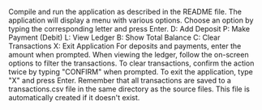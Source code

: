 Compile and run the application as described in the README file.
The application will display a menu with various options.
Choose an option by typing the corresponding letter and press Enter.
D: Add Deposit
P: Make Payment (Debit)
L: View Ledger
B: Show Total Balance
C: Clear Transactions
X: Exit Application
For deposits and payments, enter the amount when prompted.
When viewing the ledger, follow the on-screen options to filter the transactions.
To clear transactions, confirm the action twice by typing "CONFIRM" when prompted.
To exit the application, type "X" and press Enter.
Remember that all transactions are saved to a transactions.csv file in the same directory as the source files. This file is automatically created if it doesn't exist.




